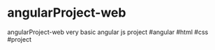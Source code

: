 # angularProject-web
angularProject-web very basic angular js project  #angular #html #css #project
